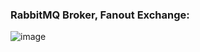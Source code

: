 ### RabbitMQ Broker, Fanout Exchange:

![image](https://github.com/user-attachments/assets/397b73d8-9dd8-41d6-be2b-1211b0594c61)
